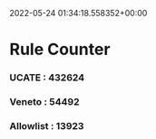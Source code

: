 2022-05-24 01:34:18.558352+00:00
# Rule Counter 
 ### UCATE : 432624

 ### Veneto : 54492

 ### Allowlist : 13923